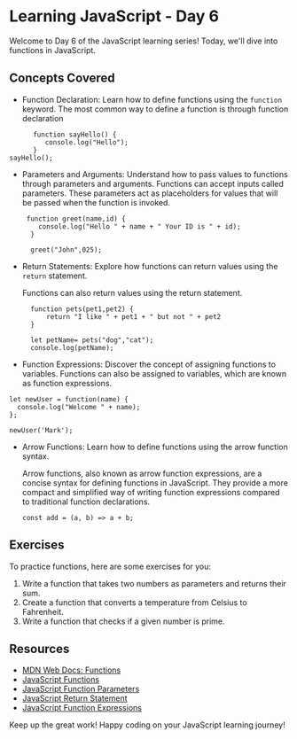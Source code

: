 # Learning JavaScript - Day 6

Welcome to Day 6 of the JavaScript learning series! Today, we'll dive into functions in JavaScript.

## Concepts Covered

- Function Declaration: Learn how to define functions using the `function` keyword.
   The most common way to define a function is through function declaration 
```
      function sayHello() {
         console.log("Hello");
      }
sayHello();
```
- Parameters and Arguments: Understand how to pass values to functions through parameters and arguments.
   Functions can accept inputs called parameters. These parameters act as placeholders for values that will be passed when the function is invoked.

   ```
    function greet(name,id) {
       console.log("Hello " + name + " Your ID is " + id);
     }

     greet("John",025);
   ```
- Return Statements: Explore how functions can return values using the `return` statement.
   
   Functions can also return values using the return statement.

   ```
     function pets(pet1,pet2) {
         return "I like " + pet1 + " but not " + pet2
     }

     let petName= pets("dog","cat");
     console.log(petName);
   ```
- Function Expressions: Discover the concept of assigning functions to variables.
     Functions can also be assigned to variables, which are known as function expressions.
```
let newUser = function(name) {
  console.log("Welcome " + name);
};

newUser('Mark');
```
- Arrow Functions: Learn how to define functions using the arrow function syntax.

    Arrow functions, also known as arrow function expressions, are a concise syntax for defining functions in JavaScript. They provide a more compact and simplified way of writing function expressions compared to traditional function declarations.
  ```
  const add = (a, b) => a + b;
  ```

## Exercises

To practice functions, here are some exercises for you:

1. Write a function that takes two numbers as parameters and returns their sum.
2. Create a function that converts a temperature from Celsius to Fahrenheit.
3. Write a function that checks if a given number is prime.

## Resources

- [MDN Web Docs: Functions](https://developer.mozilla.org/en-US/docs/Web/JavaScript/Guide/Functions)
- [JavaScript Functions](https://www.w3schools.com/js/js_functions.asp)
- [JavaScript Function Parameters](https://www.w3schools.com/js/js_function_parameters.asp)
- [JavaScript Return Statement](https://www.w3schools.com/js/js_return.asp)
- [JavaScript Function Expressions](https://www.w3schools.com/js/js_function_definition.asp)

Keep up the great work! Happy coding on your JavaScript learning journey!